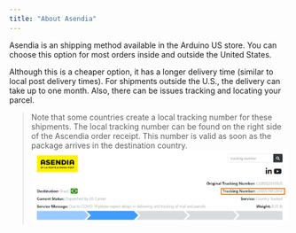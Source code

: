 ```yaml
---
title: "About Asendia"
---
```


Asendia is an shipping method available in the Arduino US store. You can choose this option for most orders inside and outside the United States.

Although this is a cheaper option, it has a longer delivery time (similar to local post delivery times). For shipments outside the U.S., the delivery can take up to one month. Also, there can be issues tracking and locating your parcel.

> Note that some countries create a local tracking number for these shipments. The local tracking number can be found on the right side of the Ascendia order receipt. This number is valid as soon as the package arrives in the destination country. ![Ascendia order receipt with local tracking number highlighted](img/AsendiaLocalTrackingNumberHighlighted.png)
